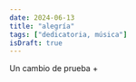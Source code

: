 ```yaml
---
date: 2024-06-13
title: "alegría"
tags: ["dedicatoria, música"]
isDraft: true
---
```



Un cambio de prueba +